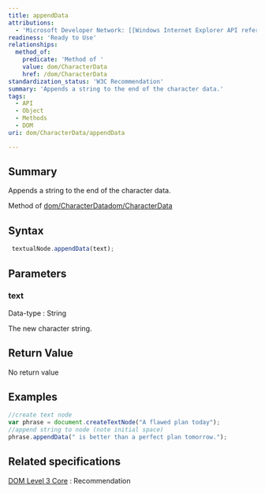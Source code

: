```yaml
---
title: appendData
attributions:
  - 'Microsoft Developer Network: [[Windows Internet Explorer API reference](http://msdn.microsoft.com/en-us/library/ie/hh828809%28v=vs.85%29.aspx) Article]'
readiness: 'Ready to Use'
relationships:
  method_of:
    predicate: 'Method of '
    value: dom/CharacterData
    href: /dom/CharacterData
standardization_status: 'W3C Recommendation'
summary: 'Appends a string to the end of the character data.'
tags:
  - API
  - Object
  - Methods
  - DOM
uri: dom/CharacterData/appendData

---
```

## Summary

Appends a string to the end of the character data.

Method of [dom/CharacterData](/dom/CharacterData)[dom/CharacterData](/dom/CharacterData)

## Syntax

``` js
 textualNode.appendData(text);
```

## Parameters

### text

 Data-type
:   String

 The new character string.

## Return Value

No return value

## Examples

``` js
//create text node
var phrase = document.createTextNode("A flawed plan today");
//append string to node (note initial space)
phrase.appendData(" is better than a perfect plan tomorrow.");
```

## Related specifications

[DOM Level 3 Core](http://www.w3.org/TR/DOM-Level-3-Core/)
:   Recommendation
